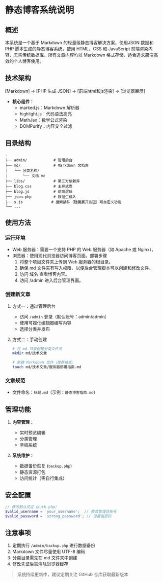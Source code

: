 # 静态博客系统说明

## 概述


本系统是一个基于 Markdown 的轻量级静态博客解决方案，使用JSON 数据和 PHP 脚本生成的静态博客系统，使用 HTML、CSS 和 JavaScript 前端渲染内容，无需传统数据库。所有文章内容均以 Markdown 格式存储，适合追求简洁高效的个人博客使用。
## 技术架构



[Markdown] -> [PHP 生成 JSON] -> [前端html和js渲染] -> [浏览器展示]


- **核心组件**：
  - marked.js：Markdown 解析器
  - highlight.js：代码语法高亮
  - MathJax：数学公式渲染
  - DOMPurify：内容安全过滤


## 目录结构

```
.
├── admin/            # 管理后台
├── md/               # Markdown 文档库
│   └── 分类名称/     
│       └── 文档.md  
├── libs/             # 第三方依赖库
├── blog.css          # 主样式表
├── blog.js           # 前端逻辑
├── json.php          # 数据生成入
├── s.js             # 搜索插件（隐藏展开按钮）可自定义功能
└── ...
```


## 使用方法
### 运行环境
-  Web 服务器：需要一个支持 PHP 的 Web 服务器（如 Apache 或 Nginx）。
- 浏览器：使用现代浏览器访问博客页面。部署步骤
    1. 将整个项目文件夹上传到 Web 服务器的根目录。
     2. 确保  md  文件夹有写入权限，以便后台管理脚本可以创建和修改文件。
     3. 访问  域名  查看博客内容。
     4. 访问  /admin  进入后台管理界面。

### 创建新文章
1. 方式一：通过管理后台
   - 访问 `/admin` 登录（默认账号：admin/admin）
   - 使用可视化编辑器编写内容
    - 选择分类并发布

2. 方式二：手动创建
   ```bash
   # 在 md 目录创建分类文件夹
   mkdir md/技术文章
  
   # 新建 Markdown 文件（推荐格式）
   touch md/技术文章/服务器部署指南.md
   ```

### 文章规范
- 文件命名：`标题.md`（示例：`静态博客指南.md`）
  

## 管理功能
1. **内容管理**：
   - 实时预览编辑
   - 分类管理
   - 草稿系统

2. **系统维护**：
   - 数据备份恢复 (`backup.php`)
   - 静态资源打包
   - 访问统计（需自行集成）

## 安全配置
```php
// 修改默认凭证（auth.php）
$valid_username = 'your_username';  // 修改管理员账号
$valid_password = 'strong_password'; // 设置强密码
```

## 注意事项
1. 定期执行 `/admin/backup.php` 进行数据备份
2. Markdown 文件尽量使用 UTF-8 编码
3. 分类目录需先在 md 文件夹中创建
4. 修改凭证后需清除浏览器缓存

> 系统持续更新中，建议定期关注 GitHub 仓库获取最新版本

